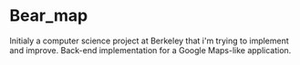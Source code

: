# Bear_map

Initialy a computer science project at Berkeley that i'm trying to implement and improve.
Back-end implementation for a Google Maps-like application.
